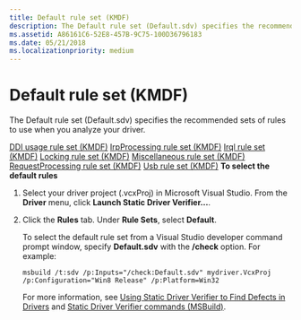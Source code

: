 ```yaml
---
title: Default rule set (KMDF)
description: The Default rule set (Default.sdv) specifies the recommended sets of rules to use when you analyze your driver.
ms.assetid: A86161C6-52E8-457B-9C75-100D36796183
ms.date: 05/21/2018
ms.localizationpriority: medium
---
```


# Default rule set (KMDF)


The Default rule set (Default.sdv) specifies the recommended sets of rules to use when you analyze your driver.

[DDI usage rule set (KMDF)](ddi-usage-rule-set--kmdf-.md)
[IrpProcessing rule set (KMDF)](irpprocessing-rule-set--kmdf-.md)
[Irql rule set (KMDF)](irql-rule-set--kmdf-.md)
[Locking rule set (KMDF)](locking-rule-set--kmdf-.md)
[Miscellaneous rule set (KMDF)](miscellaneous-rule-set--kmdf-.md)
[RequestProcessing rule set (KMDF)](requestprocessing-rule-set--kmdf-.md)
[Usb rule set (KMDF)](usb-rule-set--kmdf-.md)
**To select the default rules**

1.  Select your driver project (.vcxProj) in Microsoft Visual Studio. From the **Driver** menu, click **Launch Static Driver Verifier…**.

2.  Click the **Rules** tab. Under **Rule Sets**, select **Default**.

    To select the default rule set from a Visual Studio developer command prompt window, specify **Default.sdv** with the **/check** option. For example:

    ```
    msbuild /t:sdv /p:Inputs="/check:Default.sdv" mydriver.VcxProj /p:Configuration="Win8 Release" /p:Platform=Win32
    ```

    For more information, see [Using Static Driver Verifier to Find Defects in Drivers](https://msdn.microsoft.com/library/windows/hardware/hh454281) and [Static Driver Verifier commands (MSBuild)](https://msdn.microsoft.com/library/windows/hardware/hh466459).

 

 





